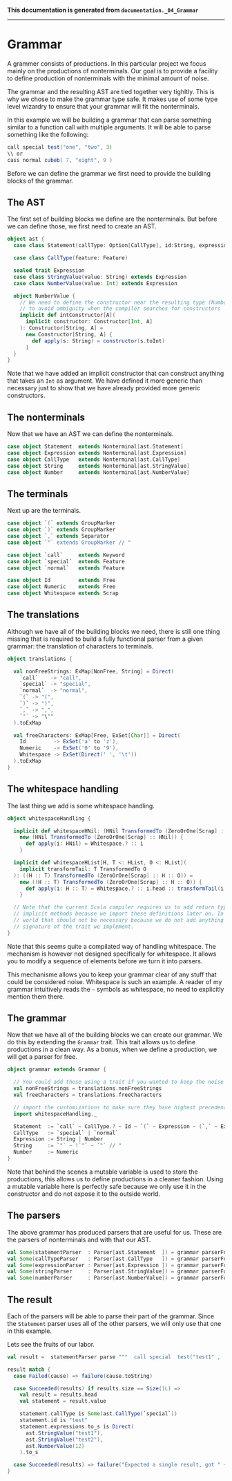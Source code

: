 **This documentation is generated from `documentation._04_Grammar`**

---
# Grammar

A grammer consists of productions. In this particular project we focus mainly on the
productions of nonterminals. Our goal is to provide a facility to define production
of nonterminals with the minimal amount of noise.

The grammar and the resulting AST are tied together very tighltly. This is why we
chose to make the grammar type safe. It makes use of some type level wizardry to
ensure that your grammar will fit the nonterminals.
 
In this example we will be building a grammar that can parse something similar to
a function call with multiple arguments. It will be able to parse something like
the following:

```scala
call special test("one", "two", 3)
\\ or
cass normal cubeb( 7, "eight", 9 )
```

Before we can define the grammar we first need to provide the building blocks of
the grammar.

## The AST

The first set of building blocks we define are the nonterminals. But before we can
define those, we first need to create an AST.
 
```scala
object ast {
  case class Statement(callType: Option[CallType], id:String, expressions: View[Expression])

  case class CallType(feature: Feature)

  sealed trait Expression
  case class StringValue(value: String) extends Expression
  case class NumberValue(value: Int) extends Expression

  object NumberValue {
    // We need to define the constructor near the resulting type (NumberValue in this case)
    // to avoid ambiguity when the compiler searches for constructors
    implicit def intConstructor[A](
      implicit constructor: Constructor[Int, A]
    ): Constructor[String, A] =
      new Constructor[String, A] {
        def apply(s: String) = constructor(s.toInt)
      }
  }
}
```
Note that we have added an implicit constructor that can construct anything that
takes an `Int` as argument. We have defined it more generic than necessary just to
show that we have already provided more generic constructors.

## The nonterminals

Now that we have an AST we can define the nonterminals.
 
```scala
case object Statement  extends Nonterminal[ast.Statement]
case object Expression extends Nonterminal[ast.Expression]
case object CallType   extends Nonterminal[ast.CallType]
case object String     extends Nonterminal[ast.StringValue]
case object Number     extends Nonterminal[ast.NumberValue]
```
## The terminals

Next up are the terminals.
 
```scala
case object `(` extends GroupMarker
case object `)` extends GroupMarker
case object `,` extends Separator
case object `"` extends GroupMarker // "

case object `call`     extends Keyword
case object `special`  extends Feature
case object `normal`   extends Feature

case object Id         extends Free
case object Numeric    extends Free
case object Whitespace extends Scrap
```
## The translations

Although we have all of the building blocks we need, there is still one thing
missing that is required to build a fully functional parser from a given
grammar: the translation of characters to terminals.
 
```scala
object translations {

  val nonFreeStrings: ExMap[NonFree, String] = Direct(
    `call`    -> "call",
    `special` -> "special",
    `normal`  -> "normal",
    `(` -> "(",
    `)` -> ")",
    `,` -> ",",
    `"` -> "\""
  ).toExMap

  val freeCharacters: ExMap[Free, ExSet[Char]] = Direct(
    Id         -> ExSet('a' to 'z'),
    Numeric    -> ExSet('0' to '9'),
    Whitespace -> ExSet(Direct(' ', '\t'))
  ).toExMap
}
```
## The whitespace handling

The last thing we add is some whitespace handling.
 
```scala
object whitespaceHandling {

  implicit def whitespaceHNil: (HNil TransformedTo (ZeroOrOne[Scrap] :: HNil)) =
    new (HNil TransformedTo (ZeroOrOne[Scrap] :: HNil)) {
      def apply(i: HNil) = Whitespace.? :: i
    }

  implicit def whitespaceHList[H, T <: HList, O <: HList](
    implicit transformTail: T TransformedTo O
  ): ((H :: T) TransformedTo (ZeroOrOne[Scrap] :: H :: O)) =
    new ((H :: T) TransformedTo (ZeroOrOne[Scrap] :: H :: O)) {
      def apply(i: H :: T) = Whitespace.? :: i.head :: transformTail(i.tail)
    }

  // Note that the current Scala compiler requires us to add return types to the
  // implicit methods because we import these definitions later on. In a perfect
  // world that should not be necessary because we do not add anything to the
  // signature of the trait we implement.
}
```
Note that this seems quite a compilated way of handling whitespace. The mechanism is
however not designed specifically for whitespace. It allows you to modify a sequence
of elements before we turn it into parsers.

This mechanisme allows you to keep your grammar clear of any stuff that could be
considered noise. Whitespace is such an example. A reader of my grammar intuitively
reads the `~` symbols as whitespace, no need to explicitly mention them there.

## The grammar

Now that we have all of the building blocks we can create our grammar. We do this by
extending the `Grammar` trait. This trait allows us to define productions in a clean
way. As a bonus, when we define a production, we will get a parser for free.
 
```scala
object grammar extends Grammar {

  // You could add these using a trait if you wanted to keep the noise out of the grammar
  val nonFreeStrings = translations.nonFreeStrings
  val freeCharacters = translations.freeCharacters

  // import the customizations to make sure they have highest precedence
  import whitespaceHandling._

  Statement  := `call` ~ CallType.? ~ Id ~ `(` ~ Expression ~ (`,` ~ Expression).* ~ `)`
  CallType   := `special` | `normal`
  Expression := String | Number
  String     := `"` ~ !`"` ~ `"` // "
  Number     := Numeric
}
```
Note that behind the scenes a mutable variable is used to store the productions, this
allows us to define productions in a cleaner fashion. Using a mutable variable here is
perfectly safe because we only use it in the constructor and do not expose it to the
outside world.

## The parsers

The above grammar has produced parsers that are useful for us. These are the parsers of
nonterminals and with that our AST.
 
```scala
val Some(statementParser  : Parser[ast.Statement  ]) = grammar parserFor Statement
val Some(callTypeParser   : Parser[ast.CallType   ]) = grammar parserFor CallType
val Some(expressionParser : Parser[ast.Expression ]) = grammar parserFor Expression
val Some(stringParser     : Parser[ast.StringValue]) = grammar parserFor String
val Some(numberParser     : Parser[ast.NumberValue]) = grammar parserFor Number
```
## The result

Each of the parsers will be able to parse their part of the grammar. Since the `Statement`
parser uses all of the other parsers, we will only use that one in this example.

Lets see the fruits of our labor.
 
```scala
val result =  statementParser parse """  call special  test("test1" ,  "test2",12) """

result match {
  case Failed(cause) => failure(cause.toString)

  case Succeeded(results) if results.size == Size(1L) =>
    val result = results.head
    val statement = result.value

    statement.callType is Some(ast.CallType(`special`))
    statement.id is "test"
    statement.expressions.to_s is Direct(
      ast.StringValue("test1"),
      ast.StringValue("test2"),
      ast.NumberValue(12)
    ).to_s

  case Succeeded(results) => failure("Expected a single result, got " + results.size + " results")
}
```

